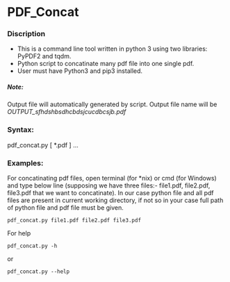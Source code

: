 # PDF_Concat

### Discription
- This is a command line tool written in python 3 using two libraries: PyPDF2 and tqdm.
- Python script to concatinate many pdf file into one single pdf.
- User must have Python3 and pip3 installed.
##### Note:
Output file will automatically generated by script. Output file name will be *OUTPUT_sfhdshbsdhcbdsjcucdbcsjb.pdf* 

### Syntax:

pdf_concat.py [ *.pdf ] ...

### Examples:

 For concatinating pdf files, open terminal (for *nix) or cmd (for Windows) and type below line (supposing we have three files:- file1.pdf, file2.pdf, file3.pdf that we want to concatinate). In our case python file and all pdf files are present in current working directory, if not so in your case full path of python file and pdf file must be given. 
```
pdf_concat.py file1.pdf file2.pdf file3.pdf
```

For help

```
pdf_concat.py -h
```
or 

```
pdf_concat.py --help
```
